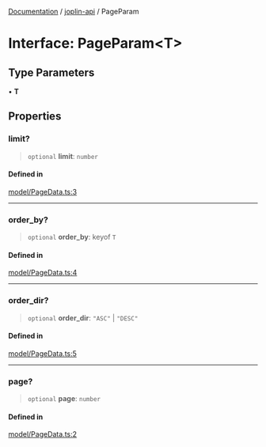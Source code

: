 [Documentation](../../packages.md) / [joplin-api](../index.md) / PageParam

# Interface: PageParam\<T\>

## Type Parameters

• **T**

## Properties

### limit?

> `optional` **limit**: `number`

#### Defined in

[model/PageData.ts:3](https://github.com/rxliuli/joplin-utils/blob/a3a4c55f9104da0aa8b36da1259d082b810b3d68/packages/joplin-api/src/model/PageData.ts#L3)

---

### order_by?

> `optional` **order_by**: keyof `T`

#### Defined in

[model/PageData.ts:4](https://github.com/rxliuli/joplin-utils/blob/a3a4c55f9104da0aa8b36da1259d082b810b3d68/packages/joplin-api/src/model/PageData.ts#L4)

---

### order_dir?

> `optional` **order_dir**: `"ASC"` \| `"DESC"`

#### Defined in

[model/PageData.ts:5](https://github.com/rxliuli/joplin-utils/blob/a3a4c55f9104da0aa8b36da1259d082b810b3d68/packages/joplin-api/src/model/PageData.ts#L5)

---

### page?

> `optional` **page**: `number`

#### Defined in

[model/PageData.ts:2](https://github.com/rxliuli/joplin-utils/blob/a3a4c55f9104da0aa8b36da1259d082b810b3d68/packages/joplin-api/src/model/PageData.ts#L2)
